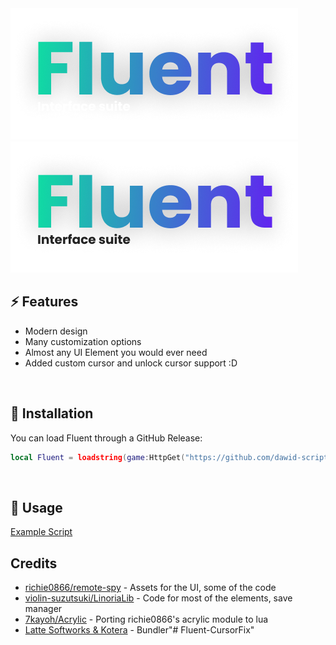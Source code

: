 <img src="Assets/logodark.png#gh-dark-mode-only" alt="fluent">
<img src="Assets/logolight.png#gh-light-mode-only" alt="fluent">

## ⚡ Features

- Modern design
- Many customization options
- Almost any UI Element you would ever need
- Added custom cursor and unlock cursor support :D
<br/>

## 🔌 Installation

You can load Fluent through a GitHub Release:

```lua
local Fluent = loadstring(game:HttpGet("https://github.com/dawid-scripts/Fluent/releases/latest/download/main.lua"))()
```
<br/>

## 📜 Usage

[Example Script](https://github.com/dawid-scripts/Fluent/blob/master/Example.lua)
<br/>

## Credits

- [richie0866/remote-spy](https://github.com/richie0866/remote-spy) - Assets for the UI, some of the code
- [violin-suzutsuki/LinoriaLib](https://github.com/violin-suzutsuki/LinoriaLib) - Code for most of the elements, save manager
- [7kayoh/Acrylic](https://github.com/7kayoh/Acrylic) - Porting richie0866's acrylic module to lua
- [Latte Softworks & Kotera](https://discord.gg/rMMByr4qas) - Bundler"# Fluent-CursorFix" 
